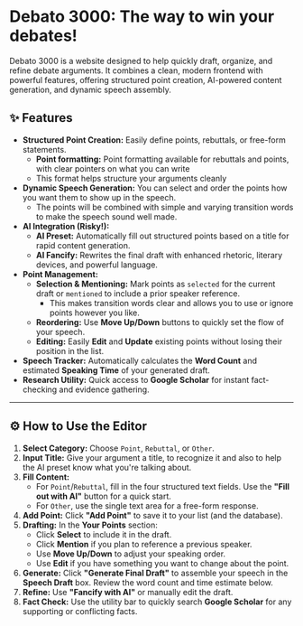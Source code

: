 # Debato 3000: The way to win your debates!

Debato 3000 is a website designed to help quickly draft, organize, and refine debate arguments. 
It combines a clean, modern frontend with powerful features, offering structured point creation, AI-powered content generation, and dynamic speech assembly.



## ✨ Features

* **Structured Point Creation:** Easily define points, rebuttals, or free-form statements.
    * **Point formatting:** Point formatting available for rebuttals and points, with clear pointers on what you can write
    * This format helps structure your arguments cleanly
* **Dynamic Speech Generation:** You can select and order the points how you want them to show up in the speech.
    * The points will be combined with simple and varying transition words to make the speech sound well made.
* **AI Integration (Risky!):**
    * **AI Preset:** Automatically fill out structured points based on a title for rapid content generation.
    * **AI Fancify:** Rewrites the final draft with enhanced rhetoric, literary devices, and powerful language.
* **Point Management:**
    * **Selection & Mentioning:** Mark points as `selected` for the current draft or `mentioned` to include a prior speaker reference.
        * This makes transition words clear and allows you to use or ignore points however you like. 
    * **Reordering:** Use **Move Up/Down** buttons to quickly set the flow of your speech.
    * **Editing:** Easily **Edit** and **Update** existing points without losing their position in the list.
* **Speech Tracker:** Automatically calculates the **Word Count** and estimated **Speaking Time** of your generated draft.
* **Research Utility:** Quick access to **Google Scholar** for instant fact-checking and evidence gathering.

***



## ⚙️ How to Use the Editor

1.  **Select Category:** Choose `Point`, `Rebuttal`, or `Other`.
2.  **Input Title:** Give your argument a title, to recognize it and also to help the AI preset know what you're talking about.
3.  **Fill Content:**
    * For `Point`/`Rebuttal`, fill in the four structured text fields. Use the **"Fill out with AI"** button for a quick start.
    * For `Other`, use the single text area for a free-form response.
4.  **Add Point:** Click **"Add Point"** to save it to your list (and the database).
5.  **Drafting:** In the **Your Points** section:
    * Click **Select** to include it in the draft.
    * Click **Mention** if you plan to reference a previous speaker.
    * Use **Move Up/Down** to adjust your speaking order.
    * Use **Edit** if you have something you want to change about the point.
6.  **Generate:** Click **"Generate Final Draft"** to assemble your speech in the **Speech Draft** box. Review the word count and time estimate below.
7.  **Refine:** Use **"Fancify with AI"** or manually edit the draft.
8.  **Fact Check:** Use the utility bar to quickly search **Google Scholar** for any supporting or conflicting facts.

